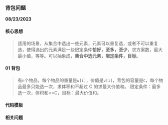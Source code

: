 ### 背包问题

**08/23/2023**

#### 核心思想

> 适用的场景，从集合中选出一些元素，元素可以重复选，或者不可以重复选，使得选出的元素满足一些限定条件**恰好，至多，至少**，求方案数，最大最小值，等等。可以抽象成，**集合中选元素，限定条件，目标**。

#### 01 背包

> 有`n`个物品，每个物品的重量是`w[i]`，价值是`v[i]`，背包的容量是`C`，每个物品最多只能选一次，求体积和不超过 C 的求最大价值和。
> 限定条件：最多选一次，体积和<=C，目标：最大价值和。

#### 代码模板

#### 相关问题

[//]: #
[Q]: https://leetcode.cn/problems/maximum-or/description/
